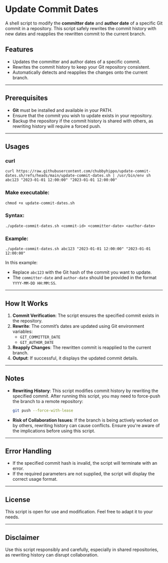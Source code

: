 # Update Commit Dates

A shell script to modify the **committer date** and **author date** of a specific Git commit in a repository. This script safely rewrites the commit history with new dates and reapplies the rewritten commit to the current branch.

## Features
- Updates the committer and author dates of a specific commit.
- Rewrites the commit history to keep your Git repository consistent.
- Automatically detects and reapplies the changes onto the current branch.

---

## Prerequisites
- **Git** must be installed and available in your PATH.
- Ensure that the commit you wish to update exists in your repository.
- Backup the repository if the commit history is shared with others, as rewriting history will require a forced push.

---

## Usages
### curl
```
curl https://raw.githubusercontent.com/chubbyhippo/update-commit-dates.sh/refs/heads/main/update-commit-dates.sh | /usr/bin/env sh abc123 "2023-01-01 12:00:00" "2023-01-01 12:00:00"
```
### Make executable:
```shell
chmod +x update-commit-dates.sh
```

### Syntax:
```shell
./update-commit-dates.sh <commit-id> <committer-date> <author-date>
```

### Example:
```shell
./update-commit-dates.sh abc123 "2023-01-01 12:00:00" "2023-01-01 12:00:00"
```

In this example:
- Replace `abc123` with the Git hash of the commit you want to update.
- The `committer-date` and `author-date` should be provided in the format `YYYY-MM-DD HH:MM:SS`.

---

## How It Works
1. **Commit Verification**: The script ensures the specified commit exists in the repository.
2. **Rewrite**: The commit’s dates are updated using Git environment variables:
   - `GIT_COMMITTER_DATE`
   - `GIT_AUTHOR_DATE`
3. **Reapply Changes**: The rewritten commit is reapplied to the current branch.
4. **Output**: If successful, it displays the updated commit details.

---

## Notes
- **Rewriting History**: This script modifies commit history by rewriting the specified commit. After running this script, you may need to force-push the branch to a remote repository:
  ```bash
  git push --force-with-lease
  ```
- **Risk of Collaboration Issues**: If the branch is being actively worked on by others, rewriting history can cause conflicts. Ensure you're aware of the implications before using this script.

---

## Error Handling
- If the specified commit hash is invalid, the script will terminate with an error.
- If the required parameters are not supplied, the script will display the correct usage format.

---

## License
This script is open for use and modification. Feel free to adapt it to your needs.

---

## Disclaimer
Use this script responsibly and carefully, especially in shared repositories, as rewriting history can disrupt collaboration.
